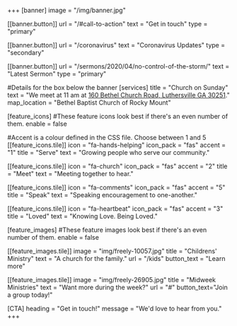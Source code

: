 +++
[banner]
  image = "/img/banner.jpg"

  [[banner.button]]
      url = "/#call-to-action"
      text = "Get in touch"
      type = "primary"

  [[banner.button]]
      url = "/coronavirus"
      text = "Coronavirus Updates"
      type = "secondary"

  [[banner.button]]
      url = "/sermons/2020/04/no-control-of-the-storm/"
      text = "Latest Sermon"
      type = "primary"

#Details for the box below the banner
[services]
  title = "Church on Sunday"
  text = "We meet at 11 am at [160 Bethel Church Road, Luthersville GA 30251](https://www.openstreetmap.org/#map=18/33.17182/-84.68219)."
  map_location = "Bethel Baptist Church of Rocky Mount"

[feature_icons]
  #These feature icons look best if there's an even number of them.
  enable = false

  #Accent is a colour defined in the CSS file. Choose between 1 and 5
  [[feature_icons.tile]]
    icon = "fa-hands-helping"
    icon_pack = "fas"
    accent = "1"
    title = "Serve"
    text = "Growing people who serve our community."

  [[feature_icons.tile]]
    icon = "fa-church"
    icon_pack = "fas"
    accent = "2"
    title = "Meet"
    text = "Meeting together to hear."

  [[feature_icons.tile]]
    icon = "fa-comments"
    icon_pack = "fas"
    accent = "5"
    title = "Speak"
    text = "Speaking encouragement to one-another."

  [[feature_icons.tile]]
    icon = "fa-heartbeat"
    icon_pack = "fas"
    accent = "3"
    title = "Loved"
    text = "Knowing Love. Being Loved."

[feature_images]
#These feature images look best if there's an even number of them.
  enable = false

  [[feature_images.tile]]
    image = "img/freely-10057.jpg"
    title = "Childrens' Ministry"
    text = "A church for the family."
    url = "/kids"
    button_text = "Learn more"

  [[feature_images.tile]]
    image = "img/freely-26905.jpg"
    title = "Midweek Ministries"
    text = "Want more during the week?"
    url = "#"
    button_text="Join a group today!"

[CTA]
  heading = "Get in touch!"
  message = "We'd love to hear from you."
+++

